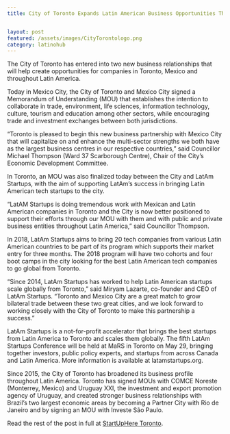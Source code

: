 ```yaml
---
title: City of Toronto Expands Latin American Business Opportunities Through Agreements with Mexico City and LatAm Startups


layout: post
featured: /assets/images/CityTorontologo.png
category: latinohub
---
```


<p>
The City of Toronto has entered into two new business relationships that will help create opportunities for companies in Toronto, Mexico and throughout Latin America. 
</p>

<p>
Today in Mexico City, the City of Toronto and Mexico City signed a Memorandum of Understanding (MOU) that establishes the intention to collaborate in trade, environment, life sciences, information technology, culture, tourism and education among other sectors, while encouraging trade and investment exchanges between both jurisdictions. 
</p>

<p>
“Toronto is pleased to begin this new business partnership with Mexico City that will capitalize on and enhance the multi-sector strengths we both have as the largest business centres in our respective countries,” said Councillor Michael Thompson (Ward 37 Scarborough Centre), Chair of the City’s Economic Development Committee. 
</p>

<p>
In Toronto, an MOU was also finalized today between the City and LatAm Startups, with the aim of supporting LatAm’s success in bringing Latin American tech startups to the city. 
</p>

<p>
“LatAM Startups is doing tremendous work with Mexican and Latin American companies in Toronto and the City is now better positioned to support their efforts through our MOU with them and with public and private business entities throughout Latin America,” said Councillor Thompson. 
</p>

<!--more-->
<p>
In 2018, LatAm Startups aims to bring 20 tech companies from various Latin American countries to be part of its program which supports their market entry for three months. The 2018 program will have two cohorts and four boot camps in the city looking for the best Latin American tech companies to go global from Toronto. 
</p>

<p>
“Since 2014, LatAm Startups has worked to help Latin American startups scale globally from Toronto,” said Miryam Lazarte, co-founder and CEO of LatAm Startups. “Toronto and Mexico City are a great match to grow bilateral trade between these two great cities, and we look forward to working closely with the City of Toronto to make this partnership a success.” 
</p>

<p>
LatAm Startups is a not-for-profit accelerator that brings the best startups from Latin America to Toronto and scales them globally. The fifth LatAm Startups Conference will be held at MaRS in Toronto on May 29, bringing together investors, public policy experts, and startups from across Canada and Latin America. More information is available at 
latamstartups.org. 
</p>

<p>
Since 2015, the City of Toronto has broadened its business profile throughout Latin America. Toronto has signed MOUs with COMCE Noreste (Monterrey, Mexico) and Uruguay XXI, the investment and export promotion agency of Uruguay, and created stronger business relationships with Brazil’s two largest economic areas by becoming a Partner City with Rio de Janeiro and by signing an MOU with Investe São Paulo. 
</p>

Read the rest of the post in full at <a href="https://startupheretoronto.com/type/startup-news/city-toronto-expands-latin-american-business-opportunities-mous-mexico-city-latam-startups/">StartUpHere Toronto</a>.
</p>
